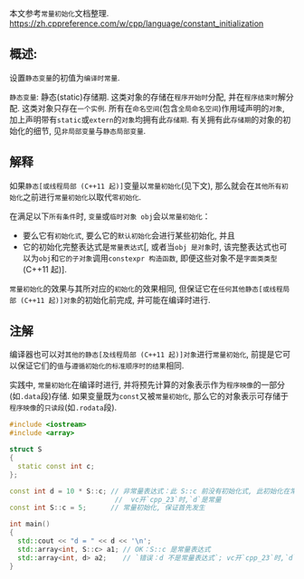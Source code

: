 本文参考`常量初始化`文档整理.
https://zh.cppreference.com/w/cpp/language/constant_initialization

## 概述:

设置`静态变量`的初值为`编译时常量`.

`静态变量`: 静态(static)存储期. 这类对象的存储在`程序开始时`分配, 并在`程序结束时`解分配. 这类对象只存在`一个实例`. 所有在`命名空间`(包含`全局命名空间`)作用域声明的`对象`, 加上声明带有`static`或`extern`的`对象`均拥有此`存储期`. 有关拥有此`存储期`的对象的初始化的细节, 见`非局部变量`与`静态局部变量`.

## 解释

如果`静态[或线程局部 (C++11 起)]`变量以`常量初始化`(见下文), 那么就会在`其他所有初始化`之前进行`常量初始化`以取代`零初始化`.

在满足以下`所有条件`时, `变量`或`临时对象 obj`会以`常量初始化`：

- 要么它有`初始化式`, 要么它的`默认初始化`会进行某些初始化, 并且
- 它的初始化完整表达式是`常量表达式`[, 或者当`obj 是对象`时, 该完整表达式也可以为`obj`和`它的子对象`调用`constexpr 构造函数`, 即便这些对象不是`字面类类型` (C++11 起)].

`常量初始化`的效果与其所对应的`初始化`的效果相同, 但保证它在`任何其他静态[或线程局部 (C++11 起)]对象`的初始化前完成, 并可能在编译时进行.

## 注解

编译器也可以对`其他的静态[及线程局部 (C++11 起)]对象`进行`常量初始化`, 前提是它可以保证它们的`值`与`遵循初始化的标准顺序时的结果`相同.

实践中, `常量初始化`在编译时进行, 并将预先计算的对象表示作为`程序映像`的一部分(如`.data`段)存储. 如果变量既为`const`又被`常量初始化`, 那么它的对象表示可存储于`程序映像`的`只读段`(如`.rodata`段).

```c++
#include <iostream>
#include <array>

struct S
{
  static const int c;
};

const int d = 10 * S::c; // 非常量表达式：此 S::c 前没有初始化式, 此初始化在常量初始化之后发生
                          //  vc开`cpp_23`时,`d`是常量
const int S::c = 5;      // 常量初始化, 保证首先发生

int main()
{
  std::cout << "d = " << d << '\n';
  std::array<int, S::c> a1; // OK：S::c 是常量表达式
  std::array<int, d> a2;    // `错误：d 不是常量表达式`; vc开`cpp_23`时,`d`是常量
}
```
